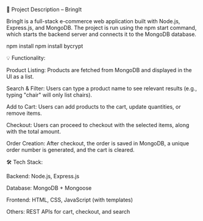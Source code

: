 📌 Project Description – BringIt

BringIt is a full-stack e-commerce web application built with Node.js, Express.js, and MongoDB. The project is run using the npm start command, which starts the backend server and connects it to the MongoDB database.

npm install
npm install bycrypt

💡 Functionality:

Product Listing: Products are fetched from MongoDB and displayed in the UI as a list.

Search & Filter: Users can type a product name to see relevant results (e.g., typing "chair" will only list chairs).

Add to Cart: Users can add products to the cart, update quantities, or remove items.

Checkout: Users can proceed to checkout with the selected items, along with the total amount.

Order Creation: After checkout, the order is saved in MongoDB, a unique order number is generated, and the cart is cleared.

🛠 Tech Stack:

Backend: Node.js, Express.js

Database: MongoDB + Mongoose

Frontend: HTML, CSS, JavaScript (with templates)

Others: REST APIs for cart, checkout, and search
